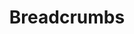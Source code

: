 ---
# This file is a template to document a new component within the GOV.UK Publishing Design Guide website.
layout: component-documentation
sectionKey: Components
eleventyNavigation:
  parent: Components

# Step 1: Duplicate and rename this file to the proposed component you want to include in the Publishing Design Guide website.
# When duplicating and renaming this file use lowercase and replace any spaces with a dash (ie. -)

# Step 2: Set "eleventyExcludeFromCollections" to "false". This will ensure that the code snippet is commented out and this page will be display withinin the Publishing Design Guide.
eleventyExcludeFromCollections: false

# Step 3: Input data points according to fields below to the best of your ability. Any fields without any data points will not be displayed on the website.

# Name of the component
# This is the name of the component (ex. Attachment). It is required to display the title on the page, in the meta data, and in the left-hand navigation menu of the components page.
title: Breadcrumbs

# Description of the component
# This briefly describes what the component is. It is required to display the description on the page, and in the <head> meta description.
description: The breadcrumbs component helps users to understand where they are within a website’s structure and move between levels by making visible the page hierarchy.

# Embedding the figma file of the component
# This will display a Figma embed on the page.
# To add a Figma embed, copy only the URL within the embed snippet.
figmaLink: #Delete this comment before entering the Figma embed URL of the Figma representaiton of this component.

# When to use this component
# Briefly describe the situation(s) when to use this component.
# You MUST wrap this in single quotation marks (ie. ' '), since markdown can be used to enter this information. To create a heading, use three hashes (ie. ###).
whenToUse:
  'Breadcrumbs create an explicit path in the hierarchical structure, from the homepage to, but not including, the current page. In most cases, they relate to the topic the relevant content page is tagged as.'

# When not to use this component
# Briefly describe the situation(s) when not to use this component.
# You MUST wrap this in single quotation marks (ie. ' '), since markdown can be used to enter this information. To create a heading, use three hashes (ie. ###).
whenNotToUse:
  'Do not use the breadcrumbs component on websites with a flat structure, or to show progress through a linear journey or transaction.


  If you’re using other navigational elements on the page, such as a sidebar, consider whether your users need the additional support of breadcrumbs.'

# How the component works
# Briefly descibe how this component works. For instance, listing out what happens when an end-user interacts with this component.
# You MUST wrap this in single quotation marks (ie. ' '), since markdown can be used to enter this information. To create a heading, use three hashes (ie. ###).
howItWorks:
  'Breadcrumbs provide a way of navigating and orienting users:
  
  - Each section of the path is a direct link to the page it represents in the hierarchy.
  
  - Links are in consecutive order and separated by a right pointing chevron to denote order.
  
  - The text for each section represents the title of the page it links to.
  
  - Variations include breadcrumbs without Home at the start and breadcrumbs with a single section.

  - On mobile, breadcrumbs are shortened to fit on a single line.
  

  The component accepts an array of breadcrumb objects. Each crumb must have a title and a URL. Links are tracked, but in Universal Analytics, links to the homepage (any link with a url of `/`) will be tracked separately as `homeLinkClicked`.
  
  
  View this component and all its variations in the <a class="govuk-link" href="https://components.publishing.service.gov.uk/component-guide/breadcrumbs" rel="noopener noreferrer" target="_blank">Component Guide (open in a new tab)</a>.'

# Variations for this component
# List out any variations that exist for this component by providing (1) the name of said variation and (2) a brief description of that variation.
# variations:
#   # To add additional variations duplicate the the fields below (adhering to the formating) but increase the count by one integer.
#   0:
#     title: Breadcrumbs on mobile
#     description:
#       # You MUST wrap this in single quotation marks (ie. ' '), since markdown can be used to enter this information. To create a heading, use three hashes (ie. ###).
#       'On mobile, the breadcrumb is shorted to Home > parent topic for the page.'
#   1:
#     title: Inverse
#     description:
#       # You MUST wrap this in single quotation marks (ie. ' '), since markdown can be used to enter this information. To create a heading, use three hashes (ie. ###).
#       'On a dark background, such as the header of topic pages.'
#   2:
#     title: No breadcrumbs
#     description:
#       # You MUST wrap this in single quotation marks (ie. ' '), since markdown can be used to enter this information. To create a heading, use three hashes (ie. ###).
#       #Delete this comment before entering a description of variation.
#   3:
#     title: No home
#     description:
#       # You MUST wrap this in single quotation marks (ie. ' '), since markdown can be used to enter this information. To create a heading, use three hashes (ie. ###).
#       #Delete this comment before entering a description of variation.
#   4:
#     title: Stop collapsing on mobile
#     description:
#       # You MUST wrap this in single quotation marks (ie. ' '), since markdown can be used to enter this information. To create a heading, use three hashes (ie. ###).
#       'We recommend that if using the breadcrumbs for navigation purposes, you set collapse_on_mobile to true to make things more readable for mobile users. However, you can specify collapse_on_mobile:false or remove the flag completely to stop this behaviour.'
#   5:
#     title: With border
#     description:
#       # You MUST wrap this in single quotation marks (ie. ' '), since markdown can be used to enter this information. To create a heading, use three hashes (ie. ###).
#       'Set a border below the breadcrumb. Off by default.'

# Evidence and insights for this component
# List out all past documentation/supporting material with regards to or realted to this component. It can include (1) past design documentation, (2) research findings, and (3) presentations.
insights:
  # To add additional insights duplicate the the fields below (adhering to the formating) but increase the count by one integer.
  0:
    # Both title and link are REQUIRED in order for this information to render on the page.
    date: March 2022
    description:
      # You MUST wrap this in single quotation marks (ie. ' '), since markdown can be used to enter this information. To create a heading, use three hashes (ie. ###).
      'The Homepage and Navigation Team did a complete audit of the logic and all iterations of this component.'
    title: Breadcrumbs logic
    link: https://docs.google.com/document/d/10k_LzO_JGqARIccAkL7aEgS0Ft9PSe7D0UC87akaUNo/edit#heading=h.yb5qbwi6tisj
    documentFormat: Google Docs

# Accessibilty criteria for this component
# List out the accessibility for this component.
# You MUST wrap this in double quotation marks (ie. ' '), since markdown can be used to enter this information. To create a heading, use three hashes (ie. ###).
accessibilty:
  'New WCAG 2.2 criteria affects this component. To use ‘Breadcrumbs’ and meet the new Web Content Accessibility Guidelines (WCAG) 2.2 criteria, make sure that users can successfully interact with breadcrumbs.

  
  The breadcrumb links must have a text contrast ratio higher than 4.5:1 against the background colour to meet WCAG AA (this especially applies when using the inverse flag).


  Links in the component must:
  
  - accept focus

  - be focusable with a keyboard

  - be usable with a keyboard

  - indicate when they have focus

  - change in appearance when touched (in the touch-down state)

  - change in appearance when hovered

  - be usable with touch

  - be usable with voice commands

  - have visible text

  - have meaningful text'

# Other design systems
# List out all the other design systems that have documented this exact same component. This includes the GOV.UK Design System, along with other UK government departments.
designSystems:
  # To add additional design systems duplicate the the fields below (adhering to the formating) but increase the count by one integer.
  0:
    # Both title and link are REQUIRED in order to display this information on the page.
    title: GOV.UK Design System
    link: https://design-system.service.gov.uk/components/breadcrumbs/
  1:
    # Both title and link are REQUIRED in order to display this information on the page.
    title: NHS Digital service manual
    link: https://service-manual.nhs.uk/design-system/components/breadcrumbs
  2:
    # Both title and link are REQUIRED in order to display this information on the page.
    title: Ministry of Defence Design System
    link: https://design-system.service.mod.gov.uk/components/breadcrumbs/

# Existing issues with this component
# List of all the issues that are associated with this component, (1) containing the title used to describe the issue on GitHub, and (2) the link to the GitHub issue itself.
issues:
  # To add additional issues duplicate the the fields below (adhering to the formating) but increase the count by one integer.
  0:
    # Both title and link are REQUIRED in order to display this information on the page.
    title: Breadcrumbs don't show the page you are on. Is that a problem?
    link: https://github.com/alphagov/govuk_publishing_components/issues/4257
  1:
    # Both title and link are REQUIRED in order to display this information on the page.
    title: We can’t give specialist document finders a parent taxonomy topic, because there’s no route back. 
    link: https://github.com/alphagov/govuk_publishing_components/issues/4258
  2:
    # Both title and link are REQUIRED in order to display this information on the page.
    title: Parts or all of breadcrumbs missing on some pages
    link: https://github.com/alphagov/govuk_publishing_components/issues/4259
  3:
    # Both title and link are REQUIRED in order to display this information on the page.
    title: When content is tagged to multiple topics the breadcrumb component selects one in alphabetical order. Are there alternatives that would work better for users?
    link: https://github.com/alphagov/govuk_publishing_components/issues/4260


# Kati's additional suggestions
#   0:
#     title: Mainstream tagged to mainstream browse
#     description:
#       "Content designers choose which browse section appears in the breadcrumb. They select this in Publisher or Content Tagger.

      
#       Example: 
      
#       [www.gov.uk/access-to-work](https://www.gov.uk/access-to-work) is tagged to [www.gov.uk/browse/benefits/disability](https://www.gov.uk/browse/benefits/disability) AND [www.gov.uk/browse/disabilities/work](https://www.gov.uk/browse/disabilities/work). 
      
#       The breadcrumb includes the former category -- benefits.
      
      
#       Example of [what it looks like in Publisher](https://publisher.integration.publishing.service.gov.uk/editions/60eefff6d3bf7f1f63ea03aa/tagging)."

#   1:
#     title: Mainstream content that’s part of a step by step
#     description: "The super breadcrumb is displayed instead of the breadcrumb. The  super breadcrumb is the step by step the page if part of.


#       Example: 
      
#       [https://www.gov.uk/book-theory-test](https://www.gov.uk/book-theory-test)"
#   2:
#     title: Mainstream content that’s tagged to a taxonomy topic
#     description: "Mainstream content that has [topic taxonomy in the breadcrumb](https://www.gov.uk/find-a-visa-application-centre) (this is rare)."
#   3:
#     title: Specialist (Whitehall) content – topic taxonomy page in the breadcrumb
#     description: "
#     **Overall**
    
#     All specialist (Whitehall) content is tagged to the topic taxonomy. The topic taxonomy appears in the breadcrumb on specialist (Whitehall) pages:


#     Home > Level 1 > Level 2 > Level 3  


#     Example:

#     [Abandoned asylum appeals > caseworker guidance](https://www.gov.uk/government/publications/abandoned-appeals-process)


    
    
#     **Exception**
    
#     If specialist content is tagged to multiple topics -- what gets shown in the breadcrumb is based on alphabetical order. 


#     Example:

#     [Guidance on access agreements](https://www.gov.uk/guidance/guidance-on-access-agreements) is tagged to:

#     - Business and industry > Media and communications > Broadband investment

#     - Business and industry > Media and communications > Communications and telecoms

#     - Government > Government technology and digital services > Networks and telecommunications >Telecommunications
    
#     - Government > Public sector land use"
#   4:
#     title: Specialist content – html publication pages (these have a different behaviour)
#     description: "The default breadcrumb for an HTML publication is its parent, in in addition to the topic the parent is tagged to.


#     Home > level 1 > level 2 > level 3  > **publication parent page**


#     Examples:

#     - [Income Tax rates and allowances for current and past years](https://www.gov.uk/government/publications/rates-and-allowances-income-tax/income-tax-rates-and-allowances-current-and-past)
    
#     - [Visiting the UK: guide to supporting documents](https://www.gov.uk/government/publications/visitor-visa-guide-to-supporting-documents/guide-to-supporting-documents-visiting-the-uk)"

---